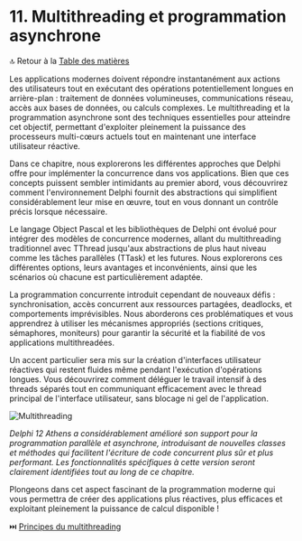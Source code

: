 # 11. Multithreading et programmation asynchrone

🔝 Retour à la [Table des matières](/SOMMAIRE.md)

Les applications modernes doivent répondre instantanément aux actions des utilisateurs tout en exécutant des opérations potentiellement longues en arrière-plan : traitement de données volumineuses, communications réseau, accès aux bases de données, ou calculs complexes. Le multithreading et la programmation asynchrone sont des techniques essentielles pour atteindre cet objectif, permettant d'exploiter pleinement la puissance des processeurs multi-cœurs actuels tout en maintenant une interface utilisateur réactive.

Dans ce chapitre, nous explorerons les différentes approches que Delphi offre pour implémenter la concurrence dans vos applications. Bien que ces concepts puissent sembler intimidants au premier abord, vous découvrirez comment l'environnement Delphi fournit des abstractions qui simplifient considérablement leur mise en œuvre, tout en vous donnant un contrôle précis lorsque nécessaire.

Le langage Object Pascal et les bibliothèques de Delphi ont évolué pour intégrer des modèles de concurrence modernes, allant du multithreading traditionnel avec TThread jusqu'aux abstractions de plus haut niveau comme les tâches parallèles (TTask) et les futures. Nous explorerons ces différentes options, leurs avantages et inconvénients, ainsi que les scénarios où chacune est particulièrement adaptée.

La programmation concurrente introduit cependant de nouveaux défis : synchronisation, accès concurrent aux ressources partagées, deadlocks, et comportements imprévisibles. Nous aborderons ces problématiques et vous apprendrez à utiliser les mécanismes appropriés (sections critiques, sémaphores, moniteurs) pour garantir la sécurité et la fiabilité de vos applications multithreadées.

Un accent particulier sera mis sur la création d'interfaces utilisateur réactives qui restent fluides même pendant l'exécution d'opérations longues. Vous découvrirez comment déléguer le travail intensif à des threads séparés tout en communiquant efficacement avec le thread principal de l'interface utilisateur, sans blocage ni gel de l'application.

![Multithreading](https://placeholder-for-multithreading.com/image.png)

*Delphi 12 Athens a considérablement amélioré son support pour la programmation parallèle et asynchrone, introduisant de nouvelles classes et méthodes qui facilitent l'écriture de code concurrent plus sûr et plus performant. Les fonctionnalités spécifiques à cette version seront clairement identifiées tout au long de ce chapitre.*

Plongeons dans cet aspect fascinant de la programmation moderne qui vous permettra de créer des applications plus réactives, plus efficaces et exploitant pleinement la puissance de calcul disponible !

⏭️ [Principes du multithreading](/11-multithreading-et-programmation-asynchrone/01-principes-du-multithreading.md)
